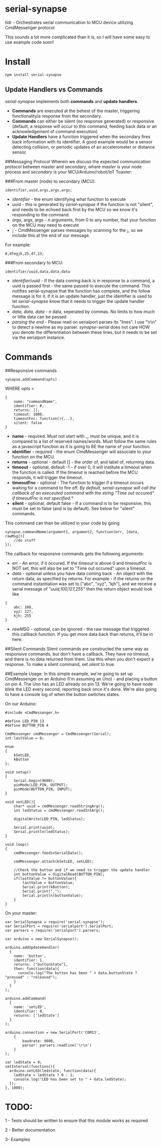 # serial-synapse
tldr - Orchestrates serial communication to MCU device utilizing CmdMessenger protocol

This sounds a lot more complicated than it is, so I will have some easy to use example code soon!

# Install
```
npm install serial-synapse
```

## Update Handlers vs Commands
*serial-synapse* implements both **commands** and **update handlers**.

* **Commands** are executed at the behest of the master, triggering functionality/a response from the secondary.
* **Commands** can either be silent (no response generated) or responsive (default, a response will occur to this command, feeding back data or an acknowledgement of command execution)
* **Update Handlers** have a function triggered when the secondary fires back information with its identifier. A good example would be a sensor detecting collision, or periodic updates of an accelerometer or distance sensor.

##Messaging Protocol
Wherein we discuss the expected communication protocol between master and secondary, where *master* is your node process and *secondary* is your MCU/Arduino/robot/IoT Toaster:

###From master (node) to secondary (MCU):
```
identifier,uuid,args,args,args;
```
* *identifier* - the enum identifying what function to execute
* *uuid* - this is generated by *serial-synapse* if the function is not "silent", and needs to be echoed back first by the MCU so we know it's responding to the command.
* *args*, args, args - *n* arguments, from 0 to any number, that your function on the MCU may need to execute
* **;** - CmdMessenger parses messages by scanning for the **;**, so we include this at the end of our message.

For example:
```
0,dfegjk,25,47,13;
```

###From secondary to MCU:
```
identifier/uuid,data,data,data
```
* *identifier/uuid* - If the data coming back is in response to a command, a uuid is passed first - the same passed to execute the command. This notifies serial-synapse that the function has complete, and the follow message is for it. If it is an update handler, just the identifier is used to let *serial-synapse* know that it needs to trigger the update handler function.
* *data, data, data* - *n* data, seperated by commas. No limits to how much or little data can be passed
* *parsing the end* - Please read on serialport parses its "lines". I use "\r\n" to detect a newline as my parser. *synapse-serial* does not care HOW you denote the differentiation between these lines, but it needs to be set via the serialport instance.

# Commands
##Responsive commands
```
synapse.addCommand(opts)
```
WHERE opts =
```
{
	name: "commandName",
	identifier: #,
	returns: [],
	timeout: 1000,
	timeoutFnc: function(){...},
	silent: false
}
```
* **name** - required. Must not start with _, must be unique, and it is compared to a list of reserved names/words. Must follow the same rules as a javascript function as it is going to BE the name of your function.
* **identifier** - required - the enum CmdMessenger will associate to your function on the MCU.
* **returns** - optional - default [] - the order of, and label of, returning data.
* **timeout** - optional, default -1 - if over 0, it will institute a timeout when the function is called. If the timeout is reached before the MCU responds, it will trigger the timeout.
* **timeoutFnc** - optional - The function to trigger if a timeout occurs waiting for a command to fire off. *By default, serial-synapse will call the callback of an execeuted command with the string "Time out occured" if timeoutFnc is not specified.**
* **silent** - optional, default false - If a command is to be responsive, this must be set to false (and is by default). See below for "silent" commands. 

This command can then be utilized in your code by going
```
synapse.commandName(argument1, argument2, function(err, [data, rawMsg]){
	//do stuff
});
```
The callback for responsive commands gets the following arguments:

* *err* - An error, if it occured. If the *timeout* is above 0 and *timeoutFnc* is NOT set, this will also be set to "Time out occured" upon a timeout.
* *data* - optional unless you have data coming back - An object with the return data, as specified by returns. For example - if the returns on the command instantiation was set to ["abc", "xyz", "kjh"], and we receive a serial message of *"uuid,100,127,255"* then the return object would look like
```
{
	abc: 100,
	xyz: 127,
	kjh: 255
}
```
* *rawMSG* - optional, can be ignored - the raw message that triggered this callback function. If you get more data back than returns, it'll be in here.

##Silent Commands
Silent commands are constructed the same way as responsive commands, but don't have a callback. They have no timeout, and there is no data returned from them. Use this when you don't expect a response. To make a silent command, set *silent* to true.

##Example Usage:
In this simple example, we're going to set up CmdMessenger on an Arduino (I'm assuming an Uno) - and placing a button on pin 4. The Uno has an LED already on pin 13. We're going to have node blink the LED every second, reporting back once it's done. We're also going to have a console log of when the button switches states.

On our Arduino:
```
#include <CmdMessenger.h>

#define LED_PIN 13
#define BUTTON_PIN 4

CmdMessenger cmdMessenger = CmdMessenger(Serial);
int lastValue = 0;

enum
{
	kSetLED,
	kButton
};

void setup()
{
	Serial.begin(9600);
	pinMode(LED_PIN, OUTPUT);
	pinMode(BUTTON_PIN, INPUT);
}

void setLED(){
	char* uuid = cmdMessenger.readStringArg();
	int ledStatus = cmdMessenger.readIntArg();
	
	digitalWrite(LED_PIN, ledStatus);
	
	Serial.print(uuid);
	Serial.println(ledStatus);
}

void loop()
{
	cmdMessenger.feedinSerialData();
	
	cmdMessenger.attach(kSetLED, setLED);
	
	//Check the button and if we need to trigger the update handler
	int buttonValue = digitalRead(BUTTON_PIN);
	if(lastValue != buttonValue){
		lastValue = buttonValue;
		Serial.print(kButton);
		Serial.print(",");
		Serial.println(buttonValue);
	}
}
```
On your master:
```
var SerialSynapse = require('serial-synapse');
var SerialPort = require('serialport').SerialPort;
var parsers = require('serialport').parsers;

var arduino = new SerialSynapse();

arduino.addUpdateHandler(
  {
    name: 'button',
    identifier: 1,
    returns: ["buttonState"],
    then: function(data){
      console.log("The button has been " + data.buttonState ? "pressed" : "released");
    }
  }
);

arduino.addCommand(
  {
    name: 'setLED',
    identifier: 0,
    returns: ['ledState']
  }
);

arduino.connection = new SerialPort('COM13',
	{
		baudrate: 9600,
		parser: parsers.readline('\r\n')
	}
);

var ledState = 0;
setInterval(function(){
  arduino.setLED(ledstate, function(data){
    ledState = ledState ? 0 : 1;
    console.log("LED has been set to " + data.ledState);
  });
}, 1000);

```



# TODO:
1 - Tests should be written to ensure that this module works as required

2 - Better documentation

3- Examples
